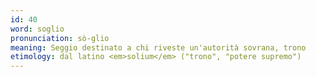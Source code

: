 ```yaml
---
id: 40
word: soglio
pronunciation: sò-glio
meaning: Seggio destinato a chi riveste un'autorità sovrana, trono
etimology: dal latino <em>solium</em> ("trono", "potere supremo")
---
```

